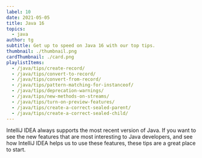 ```yaml
---
label: 10
date: 2021-05-05
title: Java 16
topics:
  - java
author: tg
subtitle: Get up to speed on Java 16 with our top tips.
thumbnail: ./thumbnail.png
cardThumbnail: ./card.png
playlistItems:
  - /java/tips/create-record/
  - /java/tips/convert-to-record/
  - /java/tips/convert-from-record/
  - /java/tips/pattern-matching-for-instanceof/
  - /java/tips/deprecation-warnings/
  - /java/tips/new-methods-on-streams/
  - /java/tips/turn-on-preview-features/
  - /java/tips/create-a-correct-sealed-parent/
  - /java/tips/create-a-correct-sealed-child/
---
```


IntelliJ IDEA always supports the most recent version of Java. If you want to see the new features that are most interesting to Java developers, and see how IntelliJ IDEA helps us to use these features, these tips are a great place to start.
